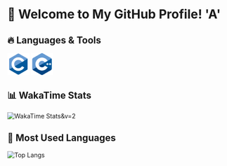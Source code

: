 # 👋 Welcome to My GitHub Profile! 'A'

## 🔥 Languages & Tools  
<p align="left">
  <img src="https://raw.githubusercontent.com/devicons/devicon/master/icons/c/c-original.svg" alt="C" width="50" height="50"/> 
  <img src="https://raw.githubusercontent.com/devicons/devicon/master/icons/cplusplus/cplusplus-original.svg" alt="C++" width="50" height="50"/>
</p>

## 📊 WakaTime Stats
![WakaTime Stats](https://github-readme-stats.vercel.app/api/wakatime?username=guswn3717&layout=compact&theme=tokyonight)&v=2

## 📌 Most Used Languages
![Top Langs](https://github-readme-stats.vercel.app/api/top-langs/?username=guswn3717&layout=compact&theme=tokyonight&langs_count=6)

